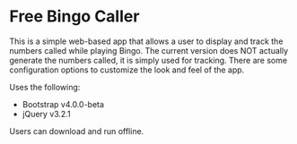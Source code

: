 # Free Bingo Caller
This is a simple web-based app that allows a user to display and track the numbers called while playing Bingo.  The current version does NOT actually generate the numbers called, it is simply used for tracking.  There are some configuration options to customize the look and feel of the app.

Uses the following:
- Bootstrap v4.0.0-beta
- jQuery v3.2.1

Users can download and run offline.
